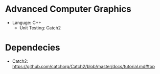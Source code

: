 # Advanced Computer Graphics
- Languge: C++
  - Unit Testing: Catch2

# Dependecies
- Catch2: https://github.com/catchorg/Catch2/blob/master/docs/tutorial.md#top
